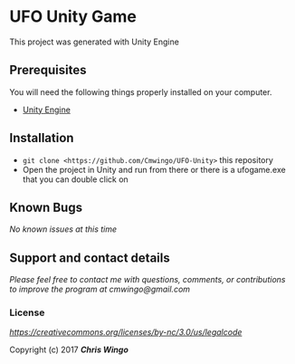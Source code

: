 # UFO Unity Game

This project was generated with Unity Engine

## Prerequisites

You will need the following things properly installed on your computer.

* [Unity Engine](https://unity3d.com/)

## Installation

* `git clone <https://github.com/Cmwingo/UFO-Unity>` this repository
* Open the project in Unity and run from there or there is a ufogame.exe that you can double click on

## Known Bugs

_No known issues at this time_

## Support and contact details

_Please feel free to contact me with questions, comments, or contributions to improve the program at cmwingo@gmail.com_

### License

*https://creativecommons.org/licenses/by-nc/3.0/us/legalcode*

Copyright (c) 2017 **_Chris Wingo_**
